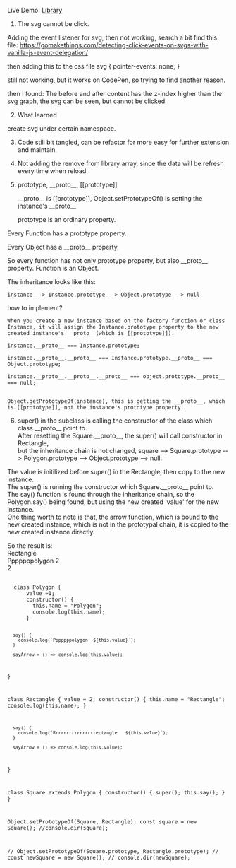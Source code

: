 Live Demo: <a href="https://yufan029.github.io/library/">Library</a>
1. The svg cannot be click.

  Adding the event listener for svg, then not working, search a bit find this file:
https://gomakethings.com/detecting-click-events-on-svgs-with-vanilla-js-event-delegation/

then adding this to the css file
svg {
    pointer-events: none;
}

still not working, but it works on CodePen, so trying to find another reason.

then I found:
The before and after content has the z-index higher than the svg graph, the svg can be seen, but cannot be clicked.

2. What learned

create svg under certain namespace.

3. Code still bit tangled, can be refactor for more easy for further extension and maintain.

4. Not adding the remove from library array, since the data will be refresh every time when reload.

5. prototype, \_\_proto\_\_, [[prototype]]

    \_\_proto\_\_ is [[prototype]], Object.setPrototypeOf() is setting the instance's \_\_proto\_\_

    prototype is an ordinary property.

Every Function has a prototype property.

Every Object has a \_\_proto\_\_ property.

So every function has not only prototype property, but also \_\_proto\_\_ property. Function is an Object.

The inheritance looks like this:

    instance --> Instance.prototype --> Object.prototype --> null


how to implement?

    When you create a new instance based on the factory function or class Instance, it will assign the Instance.prototype property to the new created instance's __proto__(which is [[prototype]]).
    
    instance.__proto__ === Instance.prototype;

    instance.__proto__.__proto__ === Instance.prototype.__proto__ === Object.prototype;

    instance.__proto__.__proto__.__proto__ === object.prototype.__proto__ === null;


    Object.getPrototypeOf(instance), this is getting the __proto__, which is [[prototype]], not the instance's prototype property.

6. super() in the subclass is calling the constructor of the class which class.\_\_proto\_\_ point to. <br>
After resetting the Square.\_\_proto\_\_, the super() will call constructor in Rectangle, <br>
but the inheritance chain is not changed, square --> Square.prototype --> Polygon.prototype --> Object.prototype --> null.<br>

The value is initilized before super() in the Rectangle, then copy to the new instance.<br>
The super() is running the constructor which Square.\_\_proto\_\_ point to.<br>
The say() function is found through the inheritance chain, so the Polygon.say() being found, but using the new created 'value' for the new instance.<br>
One thing worth to note is that, the arrow function, which is bound to the new created instance, which is not in the prototypal chain, it is copied to the new created instance directly.<br>

So the result is:<br>
Rectangle<br>
Pppppppolygon  2<br>
2<br>

<code>
  class Polygon {
      value =1;
      constructor() {
        this.name = "Polygon";
        console.log(this.name);
      }

      say() {
        console.log(`Pppppppolygon  ${this.value}`);
      }

      sayArrow = () => console.log(this.value);
  }
  
  class Rectangle {
      value = 2;
      constructor() {
        this.name = "Rectangle";
        console.log(this.name);
      }

      say() {
        console.log(`Rrrrrrrrrrrrrrrrectangle   ${this.value}`);
      }
      
      sayArrow = () => console.log(this.value);
  }
    
  class Square extends Polygon {
      constructor() {
        super();
        this.say();
      }
  }

  Object.setPrototypeOf(Square, Rectangle);
  const square = new Square();
  //console.dir(square);

  // Object.setPrototypeOf(Square.prototype, Rectangle.prototype);
  // const newSquare = new Square();
  // console.dir(newSquare);
</code>
